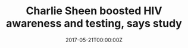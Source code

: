 ---
archived_link: https://web.archive.org/web/20210616203721/https://technology.inquirer.net/62895/charlie-sheen-boosted-hiv-awareness-and-testing-says-study
article: 'Research on Charlie Sheens disclosure of being HIV-positive shows how star
  power can influence people--up to increasing awareness on public health. When actor
  Charlie Sheen publicly revealed he was HIV-positive last November 17, 2015, researchers
  found that there was an uptick in both online searches on HIV and in sales of home-testing
  kits. ADVERTISEMENT Whats striking is that Sheens public disclosure increased sales
  of HIV home-testing kit OraQuick almost eight times more than after long-running
  awareness campaign World AIDS Day, which has been held every December 1 since 1988.
  San Diego State University Graduate School of Public Health research professor John
  W. Ayers headed the research that analyzed Google search data, which found that
  there were millions of searches on HIV prevention and testing after Sheen discussed
  his illness. Notable was that there was no call on HIV awareness at that time from
  either Sheen or public health leaders. The study was published in JAMA Internal
  Medicine. Ayers and his team then analyzed search queries and sales of home-testing
  kit OraQuick within the United States. They found that there was a correlation between
  the online searches on HIV and testing to the number of home-testing kits purchased.
  OraQuick is an oral swab test and is the "only rapid in-home HIV test kit available
  in the United States," according to EurekAlert. The findings of the follow-up study
  on testing were published in Prevention Science. OraQuick sales almost doubled following
  Sheens public admission and "8,225 more sales than expected" was recorded in the
  three weeks after. The research could impact how public health leaders could use
  data such as online searches, and also how they could influence peoples mindsets
  and behavior towards chronic illnesses such as HIV. Ayers said that their studies
  show public health leaders can use "big media data" to become "more responsive to
  the public it serves" instead of waiting for "traditional data" and only taking
  action after it. Co-author Jon-Patrick Allem also concluded that their "findings
  build on earlier studies that suggest empathy is easier to motivate others when
  the empathy is targeted toward an individual versus a group. It is easy to imagine
  that a single individual, like Sheen, disclosing his HIV status may be more compelling
  and motivating for people than an unnamed mass of individuals or a lecture from
  public health leaders." Nina V. Guno/JB RELATED STORIES: Charlie Sheens HIV diagnosis
  sparks record Google hunt Charlie Sheen says he has HIV Read Next'
date: '2017-05-21T00:00:00Z'
image:
  focal_point: Smart
original_link: https://technology.inquirer.net/62895/charlie-sheen-boosted-hiv-awareness-and-testing-says-study
summary: Research on Charlie Sheens disclosure of being HIV-positive shows how star
  power can influence people--up to increasing awareness on public health. When actor
  Charlie Sheen publicly revealed he was HIV-positive last November 17, 2015, researchers
  found that there was an uptick in both online searches on HIV and in sales...
title: Charlie Sheen boosted HIV awareness and testing, says study
---